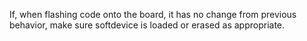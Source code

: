 If, when flashing code onto the board, it has no change from previous behavior, make sure softdevice is loaded or erased as appropriate. 

